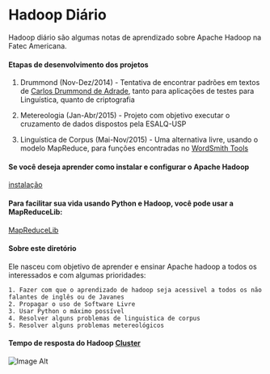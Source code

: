 # Hadoop Diário
Hadoop diário são algumas notas de aprendizado sobre Apache Hadoop na Fatec Americana.

#### Etapas de desenvolvimento dos projetos
	
1. Drummond (Nov-Dez/2014) - Tentativa de encontrar padrões em textos de [Carlos Drummond de Adrade](https://pt.wikipedia.org/wiki/Carlos_Drummond_de_Andrade), tanto para aplicações de testes para Linguística, quanto de criptografia

2. Metereologia (Jan-Abr/2015) - Projeto com objetivo executar o cruzamento de dados dispostos pela ESALQ-USP

3. Linguística de Corpus (Mai-Nov/2015) - Uma alternativa livre, usando o modelo MapReduce, para funções encontradas no [WordSmith Tools](http://www.lexically.net/wordsmith/)

#### Se você deseja aprender como instalar e configurar o Apache Hadoop

[instalação](https://github.com/z4r4tu5tr4/Hadoop-diario/tree/master/Instalacao)

#### Para facilitar sua vida usando Python e Hadoop, você pode usar a MapReduceLib:

[MapReduceLib](https://github.com/z4r4tu5tr4/MapReduceLib)


#### Sobre este diretório

Ele nasceu com objetivo de aprender e ensinar Apache hadoop a todos os interessados e com algumas prioridades:

	1. Fazer com que o aprendizado de hadoop seja acessivel a todos os não falantes de inglês ou de Javanes
	2. Propagar o uso de Software Livre
	3. Usar Python o máximo possível
	4. Resolver alguns problemas de linguistica de corpus
	5. Resolver alguns problemas metereológicos

#### Tempo de resposta do Hadoop [Cluster]()

![Image Alt](http://s11.postimg.org/5fqwgh4n7/python.png)
